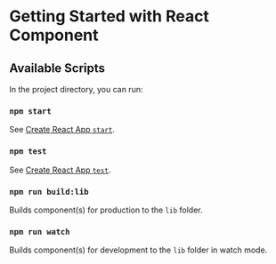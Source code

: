 # Getting Started with React Component

## Available Scripts

In the project directory, you can run:

### `npm start`

See [Create React App `start`](https://create-react-app.dev/docs/getting-started#npm-start-or-yarn-start).

### `npm test`

See [Create React App `test`](https://create-react-app.dev/docs/getting-started#npm-test-or-yarn-test).

### `npm run build:lib`

Builds component(s) for production to the `lib` folder.

### `npm run watch`

Builds component(s) for development to the `lib` folder in watch mode.
